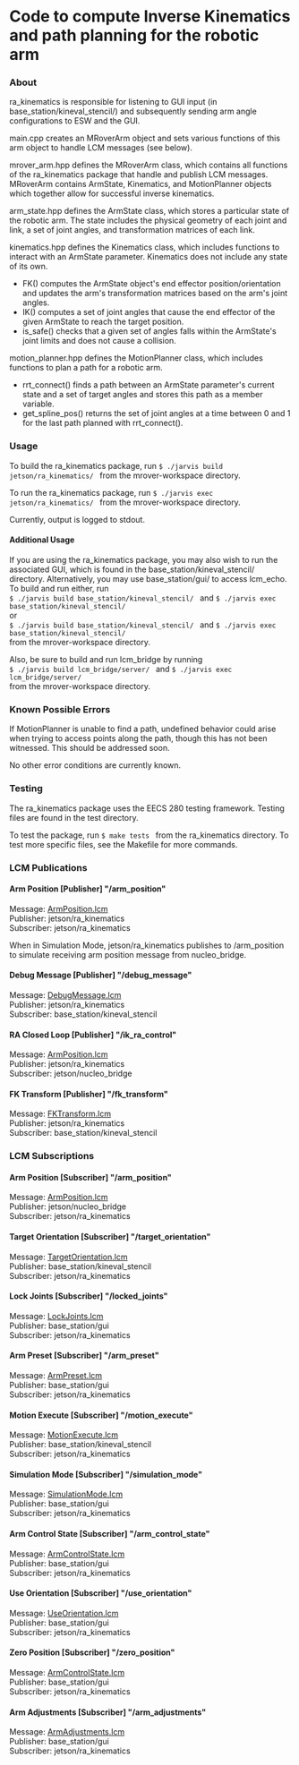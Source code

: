 Code to compute Inverse Kinematics and path planning for the robotic arm
========================================================================
### About ###

ra_kinematics is responsible for listening to GUI input (in base_station/kineval_stencil/) and subsequently sending arm angle configurations to ESW and the GUI.

main.cpp creates an MRoverArm object and sets various functions of this arm object to handle LCM messages (see below).

mrover_arm.hpp defines the MRoverArm class, which contains all functions of the ra_kinematics package that handle and publish LCM messages. MRoverArm contains ArmState, Kinematics, and MotionPlanner objects which together allow for successful inverse kinematics.

arm_state.hpp defines the ArmState class, which stores a particular state of the robotic arm. The state includes the physical geometry of each joint and link, a set of joint angles, and transformation matrices of each link.

kinematics.hpp defines the Kinematics class, which includes functions to interact with an ArmState parameter. Kinematics does not include any state of its own.
- FK() computes the ArmState object's end effector position/orientation and updates the arm's transformation matrices based on the arm's joint angles.
- IK() computes a set of joint angles that cause the end effector of the given ArmState to reach the target position.
- is_safe() checks that a given set of angles falls within the ArmState's joint limits and does not cause a collision.

motion_planner.hpp defines the MotionPlanner class, which includes functions to plan a path for a robotic arm.
- rrt_connect() finds a path between an ArmState parameter's current state and a set of target angles and stores this path as a member variable.
- get_spline_pos() returns the set of joint angles at a time between 0 and 1 for the last path planned with rrt_connect().

### Usage ###

To build the ra_kinematics package, run `$ ./jarvis build jetson/ra_kinematics/ ` from the mrover-workspace directory.

To run the ra_kinematics package, run `$ ./jarvis exec jetson/ra_kinematics/ ` from the mrover-workspace directory.

Currently, output is logged to stdout.

#### Additional Usage ####

If you are using the ra_kinematics package, you may also wish to run the associated GUI, which is found in the base_station/kineval_stencil/ directory. Alternatively, you may use base_station/gui/ to access lcm_echo. To build and run either, run \
`$ ./jarvis build base_station/kineval_stencil/ ` and `$ ./jarvis exec base_station/kineval_stencil/ ` \
or \
`$ ./jarvis build base_station/kineval_stencil/ ` and `$ ./jarvis exec base_station/kineval_stencil/ ` \
from the mrover-workspace directory.

Also, be sure to build and run lcm_bridge by running \
`$ ./jarvis build lcm_bridge/server/ ` and `$ ./jarvis exec lcm_bridge/server/ ` \
from the mrover-workspace directory.

### Known Possible Errors ###

If MotionPlanner is unable to find a path, undefined behavior could arise when trying to access points along the path, though this has not been witnessed. This should be addressed soon.

No other error conditions are currently known.

### Testing ###

The ra_kinematics package uses the EECS 280 testing framework. Testing files are found in the test directory.

To test the package, run `$ make tests ` from the ra_kinematics directory. To test more specific files, see the Makefile for more commands.

### LCM Publications ###

#### Arm Position \[Publisher\] "/arm_position" ####
Message: [ArmPosition.lcm](https://github.com/umrover/mrover-workspace/blob/master/rover_msgs/ArmPosition.lcm) \
Publisher: jetson/ra_kinematics \
Subscriber: jetson/ra_kinematics

When in Simulation Mode, jetson/ra_kinematics publishes to /arm_position to simulate receiving arm position message from nucleo_bridge.

#### Debug Message \[Publisher\] "/debug_message" ####
Message: [DebugMessage.lcm](https://github.com/umrover/mrover-workspace/blob/master/rover_msgs/DebugMessage.lcm) \
Publisher: jetson/ra_kinematics \
Subscriber: base_station/kineval_stencil

#### RA Closed Loop \[Publisher\] "/ik_ra_control" ####
Message: [ArmPosition.lcm](https://github.com/umrover/mrover-workspace/blob/master/rover_msgs/ArmPosition.lcm) \
Publisher: jetson/ra_kinematics \
Subscriber: jetson/nucleo_bridge

#### FK Transform \[Publisher\] "/fk_transform" ####
Message: [FKTransform.lcm](https://github.com/umrover/mrover-workspace/blob/master/rover_msgs/FKTransform.lcm) \
Publisher: jetson/ra_kinematics \
Subscriber: base_station/kineval_stencil

### LCM Subscriptions ###

#### Arm Position \[Subscriber\] "/arm_position" ####
Message: [ArmPosition.lcm](https://github.com/umrover/mrover-workspace/blob/master/rover_msgs/ArmPosition.lcm) \
Publisher: jetson/nucleo_bridge \
Subscriber: jetson/ra_kinematics

#### Target Orientation \[Subscriber\] "/target_orientation" ####
Message: [TargetOrientation.lcm](https://github.com/umrover/mrover-workspace/blob/master/rover_msgs/TargetOrientation.lcm) \
Publisher: base_station/kineval_stencil \
Subscriber: jetson/ra_kinematics

#### Lock Joints \[Subscriber\] "/locked_joints" ####
Message: [LockJoints.lcm](https://github.com/umrover/mrover-workspace/blob/master/rover_msgs/LockJoints.lcm) \
Publisher: base_station/gui \
Subscriber: jetson/ra_kinematics

#### Arm Preset \[Subscriber\] "/arm_preset" ####
Message: [ArmPreset.lcm](https://github.com/umrover/mrover-workspace/blob/master/rover_msgs/ArmPreset.lcm) \
Publisher: base_station/gui \
Subscriber: jetson/ra_kinematics

#### Motion Execute \[Subscriber\] "/motion_execute" ####
Message: [MotionExecute.lcm](https://github.com/umrover/mrover-workspace/blob/master/rover_msgs/MotionExecute.lcm) \
Publisher: base_station/kineval_stencil \
Subscriber: jetson/ra_kinematics

#### Simulation Mode \[Subscriber\] "/simulation_mode" ####
Message: [SimulationMode.lcm](https://github.com/umrover/mrover-workspace/blob/master/rover_msgs/SimulationMode.lcm) \
Publisher: base_station/gui \
Subscriber: jetson/ra_kinematics

#### Arm Control State \[Subscriber\] "/arm_control_state" ####
Message: [ArmControlState.lcm](https://github.com/umrover/mrover-workspace/blob/master/rover_msgs/ArmControlState.lcm) \
Publisher: base_station/gui \
Subscriber: jetson/ra_kinematics

#### Use Orientation \[Subscriber\] "/use_orientation" ####
Message: [UseOrientation.lcm](https://github.com/umrover/mrover-workspace/blob/master/rover_msgs/UseOrientation.lcm) \
Publisher: base_station/gui \
Subscriber: jetson/ra_kinematics

#### Zero Position \[Subscriber\] "/zero_position" ####
Message: [ArmControlState.lcm](https://github.com/umrover/mrover-workspace/blob/master/rover_msgs/ZeroPosition.lcm) \
Publisher: base_station/gui \
Subscriber: jetson/ra_kinematics

#### Arm Adjustments \[Subscriber\] "/arm_adjustments" ####
Message: [ArmAdjustments.lcm](https://github.com/umrover/mrover-workspace/blob/master/rover_msgs/ArmAdjustments.lcm) \
Publisher: base_station/gui \
Subscriber: jetson/ra_kinematics
